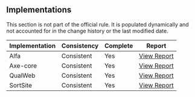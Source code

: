 ## Implementations

This section is not part of the official rule. It is populated dynamically and 
not accounted for in the change history or the last modified date.

| Implementation | Consistency          | Complete | Report
|----------------|----------------------|----------|-------------
| Alfa           | Consistent           | Yes      | [View Report](https://act-rules.github.io/implementation/alfa#id-6cfa84)
| Axe-core       | Consistent           | Yes      | [View Report](https://act-rules.github.io/implementation/axe-core#id-6cfa84)
| QualWeb        | Consistent           | Yes      | [View Report](https://act-rules.github.io/implementation/qualweb#id-6cfa84)
| SortSite       | Consistent           | Yes      | [View Report](https://act-rules.github.io/implementation/sortsite#id-6cfa84)
